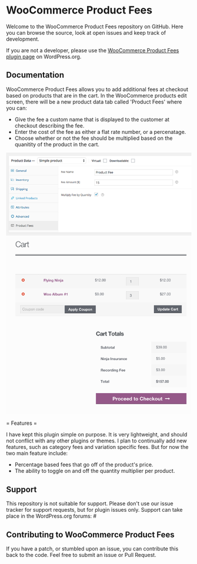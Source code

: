 # WooCommerce Product Fees

Welcome to the WooCommerce Product Fees repository on GitHub. Here you can browse the source, look at open issues and keep track of development.

If you are not a developer, please use the [WooCommerce Product Fees plugin page](#) on WordPress.org.

## Documentation

WooCommerce Product Fees allows you to add additional fees at checkout based on products that are in the cart. In the WooCommerce products edit screen, there will be a new product data tab called 'Product Fees' where you can:

* Give the fee a custom name that is displayed to the customer at checkout describing the fee.
* Enter the cost of the fee as either a flat rate number, or a percenatage.
* Choose whether or not the fee should be multiplied based on the quanitity of the product in the cart.

![Image of Settings](images/settings.png)
![Image of Checkout with Fees](images/checkout.png)

= Features =

I have kept this plugin simple on purpose. It is very lightweight, and should not conflict with any other plugins or themes. I plan to continually add new features, such as category fees and variation specific fees. But for now the two main feature include:

* Percentage based fees that go off of the product's price.
* The ability to toggle on and off the quantity multiplier per product.


## Support
This repository is not suitable for support. Please don't use our issue tracker for support requests, but for plugin issues only. Support can take place in the WordPress.org forums: #

## Contributing to WooCommerce Product Fees
If you have a patch, or stumbled upon an issue, you can contribute this back to the code. Feel free to submit an issue or Pull Request.